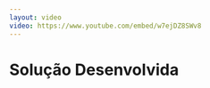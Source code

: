 ```yaml
---
layout: video
video: https://www.youtube.com/embed/w7ejDZ8SWv8
---
```


<h1 class="font-300">Solução Desenvolvida</h1>
<!--
<embed src="https://www.youtube.com/embed/F9Bo89m2f6g" allowfullscreen="true" class="w-full h-400px"> -->

